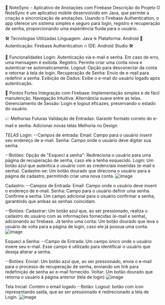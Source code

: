 📝 NoteSync - Aplicativo de Anotações com Firebase
Descrição do Projeto
O NoteSync é um aplicativo mobile desenvolvido em Java, que permite a criação e sincronização de anotações. Usando o Firebase Authentication, o app oferece um sistema simples e seguro para login, registro e recuperação de senha, proporcionando uma experiência fluida para o usuário.

🛠️ Tecnologias Utilizadas
Linguagem: Java ☕
Plataforma: Android 🤖
Autenticação: Firebase Authentication 🔥
IDE: Android Studio 🛠️

🚀 Funcionalidades
Login: Autenticação via e-mail e senha. Em caso de erro, uma mensagem é exibida.
Registro: Permite criar uma conta nova e autenticar-se automaticamente.
Logout: Opção para desconectar da conta e retornar à tela de login.
Recuperação de Senha: Envio de e-mail para redefinir a senha.
Exibição de Dados: Exibe o e-mail do usuário logado após autenticação.

🌟 Pontos Fortes
Integração com Firebase: Implementação simples e de fácil manutenção.
Navegação Intuitiva: Alternância suave entre as telas.
Gerenciamento de Sessão: Login e logout eficazes, preservando o estado do usuário.

📈 Melhorias Futuras
Validação de Entradas: Garantir formato correto do e-mail e senha.
Adicionar novas telas
Melhoria no Design


*TELAS*
Login: 
--Campos de entrada:
Email: Campo para o usuário inserir seu endereço de e-mail.
Senha: Campo onde o usuário deve digitar sua senha.

--Botões:
Opção de "Esqueci a senha": Redireciona o usuário para uma página de recuperação de senha, caso ele a tenha esquecido.
Login: Um botão azul que autentica o usuário com as credenciais inseridas (e-mail e senha).
Cadastre-se: Um botão dourado que direciona o usuário para a página de cadastro, permitindo criar uma nova conta.
![image](https://github.com/user-attachments/assets/d651c11a-5cf6-420f-afc7-a3d8b849be1b)

Cadastro:
--Campos de Entrada:
Email: Campo onde o usuário deve inserir o endereço de e-mail.
Senha: Campo para o usuário definir uma senha.
Confirme a senha: Um campo adicional para o usuário confirmar a senha, garantindo que ambas as senhas coincidam.

--Botões:
Cadastrar: Um botão azul que, ao ser pressionado, realiza o cadastro do usuário com as informações fornecidas (e-mail e senha), adcionando ao firebase.
Já tenho uma conta: Um botão dourado que leva o usuário de volta para a página de login, caso ele já possua uma conta.
![image](https://github.com/user-attachments/assets/2a8c0d49-c154-427e-b00a-4a553c977819)

Esqueci a Senha:
--Campo de Entrada:
Um campo único onde o usuário insere seu e-mail. Esse campo é utilizado para identificar o usuário que deseja alterar a senha.

--Botões:
Enviar: Um botão azul que, ao ser pressionado, envia o e-mail para o processo de recuperação de senha, enviando um link para redefinição de senha ao e-mail fornecido.
Voltar: Um botão dourado que retorna o usuário à página anterior (tela de login)
![image](https://github.com/user-attachments/assets/153b94d0-07bf-469c-ae8c-867727f1c424)

Tela Inicial:
Contém o email logado
--Botão:
Logout: botão com icon representando saída, que ao ser pressionado é redirecionado a tela  de Login.
![image](https://github.com/user-attachments/assets/1a402ce6-2109-4dec-adc6-038fd0cfd4f0)









